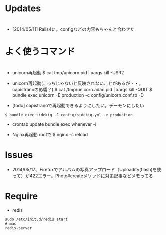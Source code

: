 #
# Updates
#
* [2014/05/11] Rails4に。configなどの内容もちゃんと合わせた

#
# よく使うコマンド
#

* unicorn再起動
$ cat tmp/unicorn.pid | xargs kill -USR2

* unicorn再起動(こっちじゃないと反映されないことがあるが・・。capistranoの影響？)
$ cat /tmp/unicorn.adan.pid  | xargs kill -QUIT
$ bundle exec unicorn -E production -c config/unicorn.conf.rb -D


* [todo] capistranoで再起動できるようにしたい。デーモンにしたい
```
$ bundle exec sidekiq -C config/sidekiq.yml -e production
```

* crontab update
bundle exec whenever -i


* Nginx再起動
rootで
$ nginx -s reload


# Issues

* 2014/05/17、Firefoxでアルバムの写真アップロード（Uploadify(flash)を使って）が422エラー。Photo#createメソッドに対策記事などメモってる


# Require

* redis
```
sudo /etc/init.d/redis start
# mac
redis-server
```

